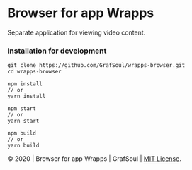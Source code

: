 # Browser for app Wrapps

Separate application for viewing video content.

### Installation for development

```
git clone https://github.com/GrafSoul/wrapps-browser.git
cd wrapps-browser

npm install
// or
yarn install

npm start
// or
yarn start

npm build
// or
yarn build
```

&#169; 2020 | Browser for app Wrapps | GrafSoul | [MIT License].

[mit license]: https://github.com/GrafSoul/wrapps-browser/blob/master/LICENSE
